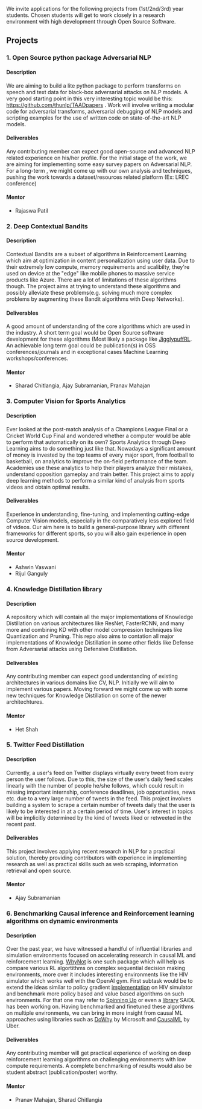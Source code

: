 We invite applications for the following projects from (1st/2nd/3rd) year students. Chosen students will get to work closely in a research environment with high development through Open Source Software. 

## Projects

### 1. Open Source python package Adversarial NLP 
#### Description
We are aiming to build a lite python package to perform transforms on speech and text data for black-box adversarial attacks on NLP models. A very good starting point in this very interesting topic would be this: https://github.com/thunlp/TAADpapers . Work will involve writing a modular code for adversarial transforms, adversarial debugging of NLP models and scripting examples for the use of written code on state-of-the-art NLP models.
#### Deliverables
Any contributing member can expect good open-source and advanced NLP related experience on his/her profile. For the initial stage of the work, we are aiming for implementing some easy survey papers on Adversarial NLP. For a long-term , we might come up with our own analysis and techniques, pushing the work towards a dataset/resources related platform (Ex: LREC conference)
#### Mentor
 - Rajaswa Patil
 
### 2. Deep Contextual Bandits
#### Description
Contextual Bandits are a subset of algorithms in Reinforcement Learning which aim at optimization in content personalization using user data. Due to their extremely low compute, memory requirements and scalibilty, they're used on device at the "edge" like mobile phones to massive service products like Azure. There are a lot of limitations of these algorithms though. The project aims at trying to understand these algorithms and possibly alleviate these problems(e.g. solving much more complex problems by augmenting these Bandit algorithms with Deep Networks).
#### Deliverables
A good amount of understanding of the core algorithms which are used in the industry. A short term goal would be Open Source software development for these algorithms (Most likely a package like [JigglypuffRL](https://github.com/SforAiDl/JigglypuffRL). An achievable long term goal could be publication(s) in OSS conferences/journals and in exceptional cases Machine Learning workshops/conferences.
#### Mentor
 - Sharad Chitlangia, Ajay Subramanian, Pranav Mahajan
 
### 3. Computer Vision for Sports Analytics 
#### Description
Ever looked at the post-match analysis of a Champions League Final or a Cricket World Cup Final and wondered whether a computer would be able to perform that automatically on its own? Sports Analytics through Deep Learning aims to do something just like that. Nowadays a significant amount of money is invested by the top teams of every major sport, from football to basketball, on analytics to improve the on-field performance of the team. Academies use these analytics to help their players analyze their mistakes, understand opposition gameplay and train better. This project aims to apply deep learning methods to perform a similar kind of analysis from sports videos and obtain optimal results.
#### Deliverables
Experience in understanding, fine-tuning, and implementing cutting-edge Computer Vision models, especially in the comparatively less explored field of videos. Our aim here is to build a general-purpose library with different frameworks for different sports, so you will also gain experience in open source development. 
#### Mentor
 - Ashwin Vaswani
 - Rijul Ganguly
 
### 4. Knowledge Distillation library
#### Description 
A repository which will contain all the major implementations of Knowledge Distillation on various architectures like ResNet, FasterRCNN, and many more and combining KD with other model compression techniques like Quantization and Pruning. This repo also aims to contation all major implementations of Knowledge Distillation in some other fields like Defense from Adversarial attacks using Defensive Distillation. 
#### Deliverables 
Any contributing member can expect good understanding of existing architectures in various domains like CV, NLP. Initially we will aim to implement various papers. Moving forward we might come up with some new techniques for Knowledge Distillation on some of the newer architechtures. 
#### Mentor 
 - Het Shah
 
### 5. Twitter Feed Distillation
#### Description 
Currently, a user's feed on Twitter displays virtually every tweet from every person the user follows. Due to this, the size of the user's daily feed scales linearly with the number of people he/she follows, which could result in missing important internship, conference deadlines, job opportunities, news etc. due to a very large number of tweets in the feed.
This project involves building a system to scrape a certain number of tweets daily that the user is likely to be interested in at a certain period of time. User's interest in topics will be implicitly determined by the kind of tweets liked or retweeted in the recent past.

#### Deliverables 
This project involves applying recent research in NLP for a practical solution, thereby providing contributors with experience in implementing research as well as practical skills such as web scraping, information retrieval and open source.

#### Mentor 
 - Ajay Subramanian

### 6. Benchmarking Causal inference and Reinforcement learning algorithms on dynamic environments 
#### Description
Over the past year, we have witnessed a handful of influential libraries and simulation environments focused on accelerating research in causal ML and reinforcement learning. [WhyNot](https://github.com/zykls/whynot) is one such package which will help us compare various RL algortithms on complex sequential decision making environments, more over it includes interesting environments like the HIV simulator which works well with the OpenAI gym. First subtask would be to extend the ideas similar to policy gradient [implementation](https://github.com/zykls/whynot/blob/master/examples/reinforcement_learning/hiv_simulator.ipynb) on HIV simulator and benchmark more policy based and value based algorithms on such environments. For that one may refer to [Spinning Up](https://spinningup.openai.com/en/latest/index.html) or even a [library](https://github.com/SforAiDl/JigglypuffRL) SAiDL has been working on. Having benchmarked and finetuned these algorithms on multiple environments, we can bring in more insight from causal ML approaches using libraries such as [DoWhy](https://github.com/microsoft/dowhy) by Microsoft and [CausalML](https://github.com/uber/causalml) by Uber.

#### Deliverables
Any contributing member will get practical experience of working on deep reinforcement learning algorithms on challenging environments with low compute requirements. A complete benchmarking of results would also be student abstract (publication/poster) worthy.

#### Mentor
 - Pranav Mahajan, Sharad Chitlangia
